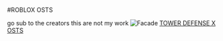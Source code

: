 #ROBLOX OSTS 


go sub to the creators this are not my work
![Facade](https://tr.rbxcdn.com/1e94c2d35500eb92dfe3a5e1fc156304/768/432/Image/Png)
[TOWER DEFENSE X OSTS](https://www.youtube.com/playlist?list=PLUOdSG-n1jg3n6A0fCMEhUzn2CMh88jDO)


